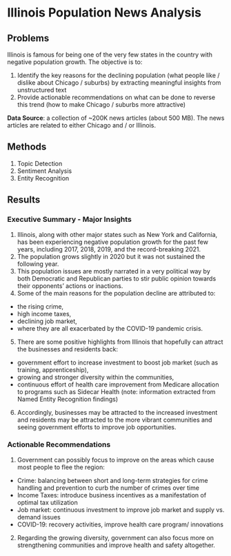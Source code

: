 # Illinois Population News Analysis

## Problems

Illinois is famous for being one of the very few states in the country with negative population growth.
The objective is to:

1. Identify the key reasons for the declining population (what people like / dislike about Chicago / suburbs) by extracting meaningful insights from unstructured text
2. Provide actionable recommendations on what can be done to reverse this trend (how to make Chicago / suburbs more attractive)

**Data Source**: a collection of ~200K news articles (about 500 MB).  The news articles are related to either Chicago and / or Illinois.

## Methods
1. Topic Detection
2. Sentiment Analysis
3. Entity Recognition

## Results

### Executive Summary - Major Insights
1. Illinois, along with other major states such as New York and California, has been experiencing negative population growth for the past few years, including 2017, 2018, 2019, and the record-breaking 2021.
2. The population grows slightly in 2020 but it was not sustained the following year.
3. This population issues are mostly narrated in a very political way by both Democratic and Republican parties to stir
public opinion towards their opponents’ actions or inactions.
4. Some of the main reasons for the population decline are attributed to:
 - the rising crime,
 - high income taxes,
 - declining job market,
 - where they are all exacerbated by the COVID-19 pandemic crisis.
5. There are some positive highlights from Illinois that hopefully can attract the businesses and residents back:
 - government effort to increase investment to boost job market (such as training, apprenticeship),
 - growing and stronger diversity within the communities,
 - continuous effort of health care improvement from Medicare allocation to programs such as Sidecar Health (note: information extracted from Named Entity Recognition findings)
6. Accordingly, businesses may be attracted to the increased investment and residents may be attracted to the more
vibrant communities and seeing government efforts to improve job opportunities.

### Actionable Recommendations
1. Government can possibly focus to improve on the areas which cause most people to flee the region:
 - Crime: balancing between short and long-term strategies for crime handling and prevention to curb the
number of crimes over time
 - Income Taxes: introduce business incentives as a manifestation of optimal tax utilization
 - Job market: continuous investment to improve job market and supply vs. demand issues
 - COVID-19: recovery activities, improve health care program/ innovations
2. Regarding the growing diversity, government can also focus more on strengthening communities and improve health and safety altogether.
